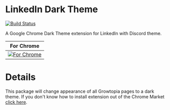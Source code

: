 # LinkedIn Dark Theme

[![Build Status](https://img.shields.io/badge/build-passing-green)](https://github.com/AykutSarac/growtopiaforums-dark)

A Google Chrome Dark Theme extension for LinkedIn with Discord theme.


| For Chrome | 
| ---------- |
| [![For Chrome](https://camo.githubusercontent.com/346cf4e2b2deac9947a76b6b0fbdb8d36b72058f/68747470733a2f2f692e696d6775722e636f6d2f305a773447714b2e706e67)](https://chrome.google.com/webstore/detail/linkedin-dark-theme/mgolojlgggdmlhjhmniimibampepipnn?utm_source=chrome-ntp-icon) |

# Details

This package will change appearance of all Growtopia pages to a dark theme.
If you don't know how to install extension out of the Chrome Market [click here](https://www.howtogeek.com/120743/how-to-install-extensions-from-outside-the-chrome-web-store/#:~:text=To%20install%20an%20extension%20manually,Extensions%20and%20apps%20have%20the%20.).
